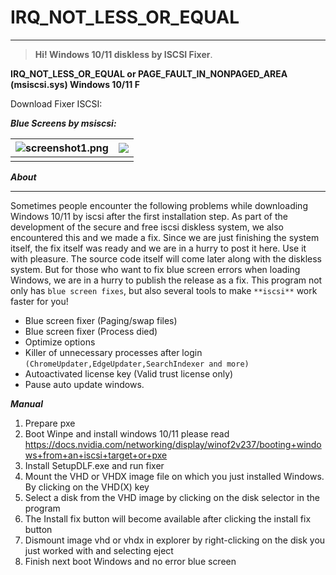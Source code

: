 # **IRQ_NOT_LESS_OR_EQUAL**

------

> **Hi! Windows 10/11 diskless by ISCSI Fixer**.

**IRQ_NOT_LESS_OR_EQUAL or PAGE_FAULT_IN_NONPAGED_AREA (msiscsi.sys) Windows 10/11 F**

Download Fixer ISCSI: [](https://github.com/windisklessfree/IRQ_NOT_LESS_OR_EQUAL/releases)

***Blue Screens by msiscsi:***

| ![screenshot1.png](https://github.com/windisklessfree/IRQ_NOT_LESS_OR_EQUAL/blob/main/irql-error-image-768x576.jpg?raw=true) | ![](https://github.com/windisklessfree/IRQ_NOT_LESS_OR_EQUAL/blob/main/mhrgC.jpg?raw=true) |
| ------------------------------------------------------------ | ------------------------------------------------------------ |
|                                                              |                                                              |

***About***

------

Sometimes people encounter the following problems while downloading Windows 10/11 by iscsi after the first installation step. As part of the development of the secure and free iscsi diskless system, we also encountered this and we made a fix. Since we are just finishing the system itself, the fix itself was ready and we are in a hurry to post it here. Use it with pleasure. The source code itself will come later along with the diskless system. But for those who want to fix blue screen errors when loading Windows, we are in a hurry to publish the release as a fix. This program not only has `blue screen fixes`, but also several tools to make `**iscsi**` work faster for you!

- Blue screen fixer (Paging/swap files)
- Blue screen fixer (Process died)
- Optimize options
- Killer of unnecessary processes after login `(ChromeUpdater,EdgeUpdater,SearchIndexer and more)`
- Autoactivated license key (Valid trust license only)
- Pause auto update windows.

***Manual***

1. Prepare pxe
2. Boot Winpe and install windows 10/11 please read https://docs.nvidia.com/networking/display/winof2v237/booting+windows+from+an+iscsi+target+or+pxe
3. Install SetupDLF.exe and run fixer
4. Mount the VHD or VHDX image file on which you just installed Windows. By clicking on the VHD(X) key
5. Select a disk from the VHD image by clicking on the disk selector in the program
6. The Install fix button will become available after clicking the install fix button
7. Dismount image vhd or vhdx in explorer by right-clicking on the disk you just worked with and selecting eject
8. Finish next boot Windows and no error blue screen
